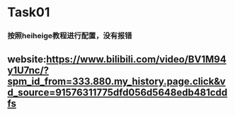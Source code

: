# Task01
### 按照heiheige教程进行配置，没有报错
## website:https://www.bilibili.com/video/BV1M94y1U7nc/?spm_id_from=333.880.my_history.page.click&vd_source=91576311775dfd056d5648edb481cddfs